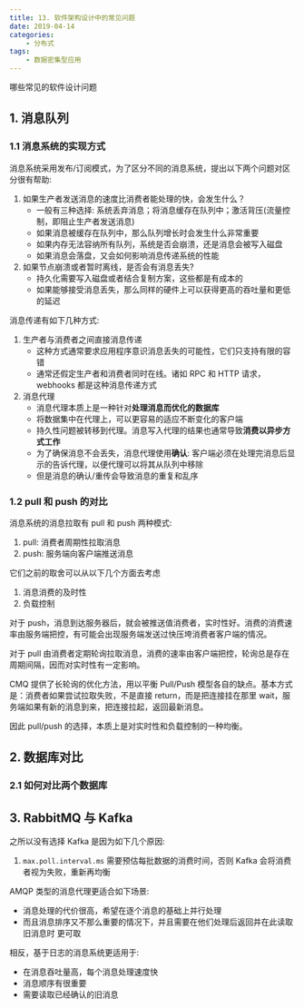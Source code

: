 ```yaml
---
title: 13. 软件架构设计中的常见问题
date: 2019-04-14
categories:
    - 分布式
tags:
    - 数据密集型应用
---
```


哪些常见的软件设计问题

<!-- more -->

## 1. 消息队列
### 1.1 消息系统的实现方式
消息系统采用发布/订阅模式，为了区分不同的消息系统，提出以下两个问题对区分很有帮助:
1. 如果生产者发送消息的速度比消费者能处理的快，会发生什么？
    - 一般有三种选择: 系统丢弃消息；将消息缓存在队列中；激活背压(流量控制，即阻止生产者发送消息)
    - 如果消息被缓存在队列中，那么队列增长时会发生什么非常重要
    - 如果内存无法容纳所有队列，系统是否会崩溃，还是消息会被写入磁盘
    - 如果消息会落盘，又会如何影响消息传递系统的性能
2. 如果节点崩溃或者暂时离线，是否会有消息丢失?
    - 持久化需要写入磁盘或者结合复制方案，这些都是有成本的
    - 如果能够接受消息丢失，那么同样的硬件上可以获得更高的吞吐量和更低的延迟

消息传递有如下几种方式:
1. 生产者与消费者之间直接消息传递
    - 这种方式通常要求应用程序意识消息丢失的可能性，它们只支持有限的容错
    - 通常还假定生产者和消费者同时在线。诸如 RPC 和 HTTP 请求，webhooks 都是这种消息传递方式
2. 消息代理
    - 消息代理本质上是一种针对**处理消息而优化的数据库**
    - 将数据集中在代理上，可以更容易的适应不断变化的客户端
    - 持久性问题被转移到代理。消息写入代理的结果也通常导致**消费以异步方式工作**
    - 为了确保消息不会丢失，消息代理使用**确认**: 客户端必须在处理完消息后显示的告诉代理，以便代理可以将其从队列中移除
    - 但是消息的确认/重传会导致消息的重复和乱序

### 1.2 pull 和 push 的对比
消息系统的消息拉取有 pull 和 push 两种模式:
1. pull: 消费者周期性拉取消息
2. push: 服务端向客户端推送消息

它们之前的取舍可以从以下几个方面去考虑
1. 消息消费的及时性
2. 负载控制

对于 push，消息到达服务器后，就会被推送值消费者，实时性好。消费的消费速率由服务端把控，有可能会出现服务端发送过快压垮消费者客户端的情况。

对于 pull 由消费者定期轮询拉取消息，消费的速率由客户端把控，轮询总是存在周期间隔，因而对实时性有一定影响。

CMQ 提供了长轮询的优化方法，用以平衡 Pull/Push 模型各自的缺点。基本方式是：消费者如果尝试拉取失败，不是直接 return，而是把连接挂在那里 wait，服务端如果有新的消息到来，把连接拉起，返回最新消息。

因此 pull/push 的选择，本质上是对实时性和负载控制的一种均衡。

## 2. 数据库对比
### 2.1 如何对比两个数据库

## 3. RabbitMQ 与 Kafka

之所以没有选择 Kafka 是因为如下几个原因:
1. `max.poll.interval.ms` 需要预估每批数据的消费时间，否则 Kafka 会将消费者视为失败，重新再均衡

AMQP 类型的消息代理更适合如下场景:
- 消息处理的代价很高，希望在逐个消息的基础上并行处理
- 而且消息排序又不那么重要的情况下，并且需要在他们处理后返回并在此读取旧消息时 更可取

相反，基于日志的消息系统更适用于:
- 在消息吞吐量高，每个消息处理速度快
- 消息顺序有很重要
- 需要读取已经确认的旧消息